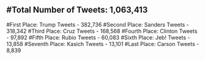 #Total Number of Tweets: 1,063,413 
---
#First Place: Trump Tweets - 382,736
#Second Place: Sanders Tweets - 318,342
#Third Place: Cruz Tweets - 168,568
#Fourth Place: Clinton Tweets - 97,892
#Fifth Place: Rubio Tweets - 60,083
#Sixth Place: Jeb! Tweets - 13,858
#Seventh Place: Kasich Tweets - 13,101
#Last Place: Carson Tweets - 8,839
